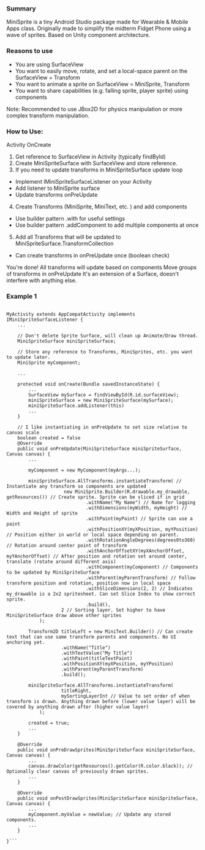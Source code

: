 ### Summary
MiniSprite is a tiny Android Studio package made for Wearable & Mobile Apps class. Originally made to simplify the midterm Fidget Phone using a wave of sprites. Based on Unity component architecture. 

### Reasons to use
- You are using SurfaceView
- You want to easily move, rotate, and set a local-space parent on the SurfaceView = Transform
- You want to animate a sprite on SurfaceView = MiniSprite, Transform
- You want to share capabilities (e.g. falling sprite, player sprite) using components

Note: Recommended to use JBox2D for physics manipulation or more complex transform manipulation. 

### How to Use:

Activity OnCreate
1. Get reference to SurfaceView in Activity (typically findById)
2. Create MiniSpriteSurface with SurfaceView and store reference.
3. If you need to update transforms in MiniSpriteSurface update loop
- Implement IMiniSpriteSurfaceListener on your Activity
- Add listener to MiniSprite surface
- Update transforms onPreUpdate
4. Create Transforms (MiniSprite, MiniText, etc. ) and add components
- Use builder pattern .with for useful settings
- Use builder pattern .addComponent to add multiple components at once
5. Add all Transforms that will be updated to MiniSpriteSurface.TransformCollection
- Can create transforms in onPreUpdate once (boolean check)

You're done!
All transforms will update based on components
Move groups of transforms in onPreUpdate
It's an extension of a Surface, doesn't interfere with anything else.

### Example 1
```MiniSpriteSurface miniSpriteSurface;

MyActivity extends AppCompatActivity implements IMiniSpriteSurfaceListener {
    ...
    
    // Don't delete Sprite Surface, will clean up Animate/Draw thread.
    MiniSpriteSurface miniSpriteSurface;
    
    // Store any reference to Transforms, MiniSprites, etc. you want to update later.
    MiniSprite myComponent;
    
    ...
    
    protected void onCreate(Bundle savedInstanceState) {
        ...
        SurfaceView mySurface = findViewById(R.id.surfaceView);
        miniSpriteSurface = new MiniSpriteSurface(mySurface);
        miniSpriteSurface.addListener(this)
        ...
    }
    
    // I like instantiating in onPreUpdate to set size relative to canvas scale
    boolean created = false
    @Override
    public void onPreUpdate(MiniSpriteSurface miniSpriteSurface, Canvas canvas) {
        ...
    
        myComponent = new MyComponent(myArgs...);
            
        miniSpriteSurface.AllTransforms.instantiateTransform( // Instantiate any transform so components are updated
                     new MiniSprite.Builder(R.drawable.my_drawable, getResources()) // Create sprite. Sprite can be sliced if in grid
                             .withName("My Name") // Name for logging
                             .withDimensions(myWidth, myHeight) //  Width and Height of sprite
                             .withPaint(myPaint) // Sprite can use a paint
                             .withPositionXY(myXPosition, myYPosition) // Position either in world or local space depending on parent.
                             .withRotationAngleDegrees(degrees0to360) // Rotation around center point of transform
                             .withAnchorOffsetXY(myXAnchorOffset, myYAnchorOffset) // After position and rotation set around center, translate (rotate around different axis)
                             .withComponent(myComponent) // Components to be updated by MiniSpriteSurface
                             .withParent(myParentTransform) // Follow transform position and rotation, position now in local space
                             .withSliceDimensions(2, 2) // Indicates my_drawable is a 2x2 spritesheet. Can set Slice Index to show correct sprite. 
                             .build(),
                    2 // Sorting layer. Set higher to have MiniSpriteSurface draw above other sprites
            );
    
        Transform2D titleLeft = new MiniText.Builder() // Can create text that can use same transform parents and components. No UI anchoring yet. 
                    .withName("Title")
                    .withTextValue("My Title")
                    .withPaint(titleTextPaint)
                    .withPositionXY(myXPosition, myYPosition)
                    .withParent(myParentTransform)
                    .build();
    
        miniSpriteSurface.AllTransforms.instantiateTransform(
                    titleRight,
                    mySortingLayerInt // Value to set order of when transform is drawn. Anything drawn before (lower value layer) will be covered by anything drawn after (higher value layer)
            );
    
        created = true;
        ... 
    }
    
    @Override
    public void onPreDrawSprites(MiniSpriteSurface miniSpriteSurface, Canvas canvas) {
        ...
        canvas.drawColor(getResources().getColor(R.color.black)); // Optionally clear canvas of previously drawn sprites. 
        ...
    }
    
    @Override
    public void onPostDrawSprites(MiniSpriteSurface miniSpriteSurface, Canvas canvas) {
        ...
        myComponent.myValue = newValue; // Update any stored components. 
        ...
    }

}```
